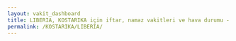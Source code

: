 ```yaml
---
layout: vakit_dashboard
title: LIBERIA, KOSTARIKA için iftar, namaz vakitleri ve hava durumu - ilçe/eyalet seç
permalink: /KOSTARIKA/LIBERIA/
---
```


<script type="text/javascript">
  var GLOBAL_COUNTRY = 'KOSTARIKA';
  var GLOBAL_CITY = 'LIBERIA';
  var GLOBAL_STATE = '';
  var lat = 72;
  var lon = 21;
</script>
